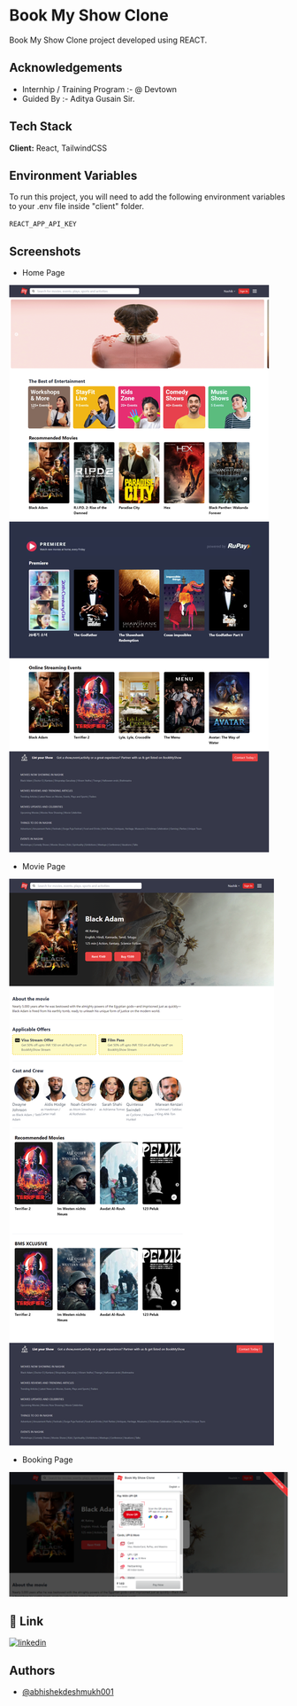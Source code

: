
# Book My Show Clone

Book My Show Clone project developed using REACT.

## Acknowledgements

 - Internhip / Training Program :- @ Devtown
 - Guided By :- Aditya Gusain Sir.


## Tech Stack

**Client:** React, TailwindCSS


## Environment Variables

To run this project, you will need to add the following environment variables to your .env file inside "client" folder.


`REACT_APP_API_KEY`
## Screenshots

- Home Page

![App Screenshot](https://github.com/abhishekdeshmukh001/Book-My-Show-Clone/blob/master/Home%20Page.png?raw=true)

- Movie Page

![App Screenshot](https://github.com/abhishekdeshmukh001/Book-My-Show-Clone/blob/master/Movie%20Page.png?raw=true)

- Booking Page

![App Screenshot](https://github.com/abhishekdeshmukh001/Book-My-Show-Clone/blob/master/Booking%20Page.png?raw=true)

## 🔗 Link
[![linkedin](https://img.shields.io/badge/linkedin-0A66C2?style=for-the-badge&logo=linkedin&logoColor=white)](https://www.linkedin.com/in/abhishek-sachin-deshmukh/)



## Authors

- [@abhishekdeshmukh001](https://github.com/abhishekdeshmukh001)

